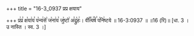 +++
title = "16-3_0937 प्रप्र क्षयाय"

+++
प्र꣢प्र꣣ क्ष꣡या꣢य꣣ प꣡न्य꣢से꣣ ज꣡ना꣢य꣣ जु꣡ष्टो꣢ अ꣣द्रु꣡हः꣢। वी꣣꣬त्य꣢꣯र्ष꣣ प꣡नि꣢ष्टये ॥ 16-3:0937 ॥ ॥16 (रि)॥ [धा. 3 । उ नास्ति । स्व. 3 ।]
